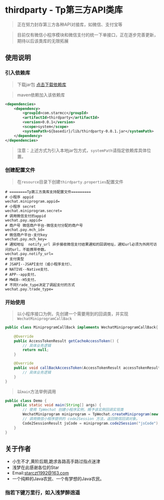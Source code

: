 # thirdparty - Tp第三方API类库
> 正在努力封存第三方各种API对接库，如微信、支付宝等

> 目前仅有微信小程序模块和微信支付的统一下单接口，正在逐步完善更新，期待以后该类库的无限拓展

## 使用说明

### 引入依赖库

> 下载jar包  [点击下载依赖库](<https://github.com/starmcc/thirdparty/releases>)

> maven依赖加入该依赖库

```xml
<dependencies>
    <dependency>
        <groupId>com.starmcc</groupId>
        <artifactId>thirdparty</artifactId>
        <version>0.0.1</version>
        <scope>system</scope>
        <systemPath>${basedir}/lib/thirdparty-0.0.1.jar</systemPath>
    </dependency>
</dependencies>
```

> 注意：上述方式为引入本地jar包方式，`systemPath`请指定依赖库具体位置。

### 创建配置文件

> 在`resource`目录下创建`thirdparty.properties`配置文件

```properties
# ========Tp第三方类库支持配置文件=========
# 小程序 appid
wechat.miniprogram.appid=
# 小程序 secret
wechat.miniprogram.secret=
# 调用微信支付的appid
wechat.pay.appid=
# 商户号 微信商户平台-微信支付分配的商户号
wechat.pay.mch_id=
# 微信商户平台-支付key
wechat.pay.mch_key=
# 通知地址	notify_url 异步接收微信支付结果通知的回调地址，通知url必须为外网可访问的url，不能携带参数。
wechat.pay.notify_url=
# 支付类型
# JSAPI--JSAPI支付（或小程序支付）、
# NATIVE--Native支付、
# APP--app支付，
# MWEB--H5支付，
# 不同trade_type决定了调起支付的方式
wechat.pay.trade_type=
```

### 开始使用

> 以小程序接口为例，先创建一个需要用到的回调类，并实现`WechatMiniprogramCallBack`

```java
public class MiniprogramCallBack implements WechatMiniprogramCallBack{
    
    @Override
    public AccessTokenResult getCacheAccessToken() {
        // 具体业务逻辑
        return null;
    }

    @Override
    public void callBackAccessToken(AccessTokenResult accessTokenResult) {
        // 具体业务逻辑
    }
}
```

> 以`main`方法举例调用

```java
public class Demo {
    public static void main(String[] args) {
        // 使用 TpWechat 创建小程序实例，赐予该实例回调实现类
        WechatMiniprogram miniprogram = TpWechat.createMiniprogram(new MiniprogramCallBack());
        // 调用微信小程序提供的 code2Session 方法，返回微信回调对象。
        Code2SessionResult jsCode = miniprogram.code2Session("jsCode");
    }
}
```




## 关于作者

- 小生不才,黄阶后期,跪求各路高手路过指点迷津
- 浅梦在此感谢各位的Star
- Email:starczt1992@163.com
- 一个纯粹的Java农民、一个有梦想的Java农民。

### 指若下键万里行，如入浅梦醉逍遥

